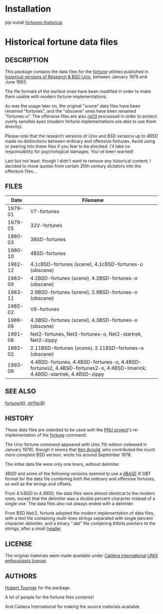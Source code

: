 # Installation
pip install [fortunes-historical](https://pypi.org/project/fortunes-historical/)

# Historical fortune data files

## DESCRIPTION
This package contains the data files for the [fortune](https://en.wikipedia.org/wiki/Fortune_(Unix)) utilities published in [historical versions of Research & BSD Unix](https://minnie.tuhs.org/cgi-bin/utree.pl), between January 1979 and June 1993.

The file formats of the earliest ones have been modified in order to make them usable with modern fortune implementations.

As was the usage later on, the original "scene" data files have been renamed "fortunes", and the "obscene" ones have been renamed "fortunes-o".
The offensive files are also [rot13](https://en.wikipedia.org/wiki/ROT13) processed in order to protect overly sensible eyes
(modern fortune implementations are able to use them directly).

Please note that the research versions of Unix and BSD versions up to 4BSD made no distinctions between ordinary and offensive fortunes.
Avoid using or peering into these files if you fear to be shocked. I'll take no responsability for psychological damages. You've been warned!

Last but not least, though I didn't want to remove any historical content, I decided to move quotes from certain 20th century dictators into the offensive files...

## FILES
Date|Filename
---|---
1979-01|V7-fortunes
1979-05|32V-fortunes
1980-03|3BSD-fortunes
1980-10|4BSD-fortunes
1982-12|4.1cBSD-fortunes (scene), 4.1cBSD-fortunes-o (obscene) 
1983-09|4.2BSD-fortunes (scene), 4.2BSD-fortunes-o (obscene) 
1983-11|2.9BSD-fortunes (scene), 2.9BSD-fortunes-o (obscene) 
1985-02|V8-fortunes
1986-06|4.3BSD-fortunes (scene), 4.3BSD-fortunes-o (obscene) 
1991-06|Net2-fortunes, Net2-fortunes-o, Net2-startrek, Net2-zippy 
1992-02|2.11BSD-fortunes (scene), 2.11BSD-fortunes-o (obscene) 
1993-06|4.4BSD-fortunes, 4.4BSD-fortunes-o, 4.4BSD-fortunes2, 4.4BSD-fortunes2-o, 4.4BSD-limerick, 4.4BSD-startrek, 4.4BSD-zippy 

## SEE ALSO
[fortune(6)](https://www.freebsd.org/cgi/man.cgi?query=fortune&manpath=FreeBSD+14.0-current),
[strfile(8)](https://www.freebsd.org/cgi/man.cgi?query=strfile)

## HISTORY
These data files are intended to be used with the [PNU project](https://github.com/HubTou/PNU)'s re-implementation of the [fortune](https://github.com/HubTou/fortune) command.

The Unix fortune command appeared with Unix 7th edition (released in January 1979), though it seems that [Ken Arnold](https://en.wikipedia.org/wiki/Ken_Arnold), who contributed the much more complete BSD version, wrote his around September 1978.

The initial data file were only one liners, without delimiter.

4BSD and some of the following versions seemed to use a [dBASE](https://fr.wikipedia.org/wiki/DBase) III DBT format for the data file combining both the ordinary and offensive fortunes, as well as the strings and offsets.

From 4.1cBSD to 4.3BSD, the data files were almost identical to the modern ones, except that the delimiter was a double percent character instead of a single one.
The data files also not always ended with a delimiter.

From BSD Net/2, fortune adopted the modern implementation of data files, with a text file containing multi-lines strings separated with single percent character delimiter,
and a binary ".dat" file containing 64bits pointers to the strings, after a small [header](https://www.freebsd.org/cgi/man.cgi?query=strfile).

## LICENSE
The original materials were made available under [Caldera International](https://en.wikipedia.org/wiki/Caldera_International) [UNIX enthousiasts license](https://github.com/HubTou/fortunes-historical/blob/main/License).

## AUTHORS
[Hubert Tournier](https://github.com/HubTou) for the package.

A lot of people for the fortune files contents!

And Caldera International for making the source materials available.

